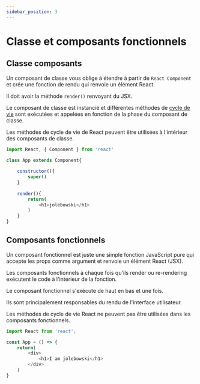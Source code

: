 ```yaml
---
sidebar_position: 3
---
```


# Classe et composants fonctionnels

## Classe composants

Un composant de classe vous oblige à étendre à partir de `React Component` et crée une fonction de rendu qui renvoie un élément React.

Il doit avoir la méthode `render()` renvoyant du JSX.

Le composant de classe est instancié et différentes méthodes de [cycle de vie](/docs/react/lifecycles-components) sont exécutées et appelées en fonction de la phase du composant de classe.

Les méthodes de cycle de vie de React peuvent être utilisées à l'intérieur des composants de classe.

```javascript
import React, { Component } from 'react'

class App extends Component{
    
    constructor(){
        super()
    }
    
    render(){
        return(
            <h1>jolebowski</h1>
        )
    }
}
```

## Composants fonctionnels

Un composant fonctionnel est juste une simple fonction JavaScript pure qui accepte les props comme argument et renvoie un élément React (JSX).

Les composants fonctionnels à chaque fois qu'ils render ou re-rendering exécutent le code à l'intérieur de la fonction. 

Le composant fonctionnel s'exécute de haut en bas et une fois.

Ils sont principalement responsables du rendu de l'interface utilisateur.

Les méthodes de cycle de vie React ne peuvent pas être utilisées dans les composants fonctionnels.	

```javascript
import React from 'react';

const App = () => {
    return(
        <div>
            <h1>I am jolebowski</h1>
        </div>
    )
}
```